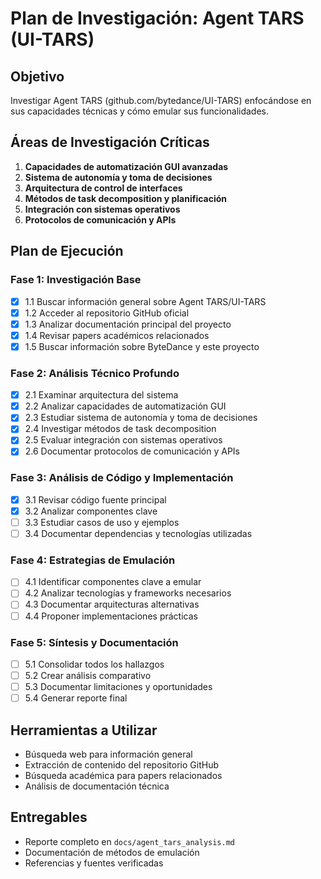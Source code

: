 # Plan de Investigación: Agent TARS (UI-TARS)

## Objetivo
Investigar Agent TARS (github.com/bytedance/UI-TARS) enfocándose en sus capacidades técnicas y cómo emular sus funcionalidades.

## Áreas de Investigación Críticas
1. **Capacidades de automatización GUI avanzadas**
2. **Sistema de autonomía y toma de decisiones**
3. **Arquitectura de control de interfaces**
4. **Métodos de task decomposition y planificación**
5. **Integración con sistemas operativos**
6. **Protocolos de comunicación y APIs**

## Plan de Ejecución

### Fase 1: Investigación Base
- [x] 1.1 Buscar información general sobre Agent TARS/UI-TARS
- [x] 1.2 Acceder al repositorio GitHub oficial
- [x] 1.3 Analizar documentación principal del proyecto
- [x] 1.4 Revisar papers académicos relacionados
- [x] 1.5 Buscar información sobre ByteDance y este proyecto

### Fase 2: Análisis Técnico Profundo
- [x] 2.1 Examinar arquitectura del sistema
- [x] 2.2 Analizar capacidades de automatización GUI
- [x] 2.3 Estudiar sistema de autonomía y toma de decisiones
- [x] 2.4 Investigar métodos de task decomposition
- [x] 2.5 Evaluar integración con sistemas operativos
- [x] 2.6 Documentar protocolos de comunicación y APIs

### Fase 3: Análisis de Código y Implementación
- [x] 3.1 Revisar código fuente principal
- [x] 3.2 Analizar componentes clave
- [ ] 3.3 Estudiar casos de uso y ejemplos
- [ ] 3.4 Documentar dependencias y tecnologías utilizadas

### Fase 4: Estrategias de Emulación
- [ ] 4.1 Identificar componentes clave a emular
- [ ] 4.2 Analizar tecnologías y frameworks necesarios
- [ ] 4.3 Documentar arquitecturas alternativas
- [ ] 4.4 Proponer implementaciones prácticas

### Fase 5: Síntesis y Documentación
- [ ] 5.1 Consolidar todos los hallazgos
- [ ] 5.2 Crear análisis comparativo
- [ ] 5.3 Documentar limitaciones y oportunidades
- [ ] 5.4 Generar reporte final

## Herramientas a Utilizar
- Búsqueda web para información general
- Extracción de contenido del repositorio GitHub
- Búsqueda académica para papers relacionados
- Análisis de documentación técnica

## Entregables
- Reporte completo en `docs/agent_tars_analysis.md`
- Documentación de métodos de emulación
- Referencias y fuentes verificadas